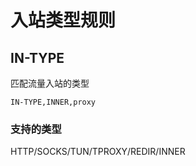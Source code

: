 # 入站类型规则

## IN-TYPE

匹配流量入站的类型

```
IN-TYPE,INNER,proxy
```

### 支持的类型

HTTP/SOCKS/TUN/TPROXY/REDIR/INNER
